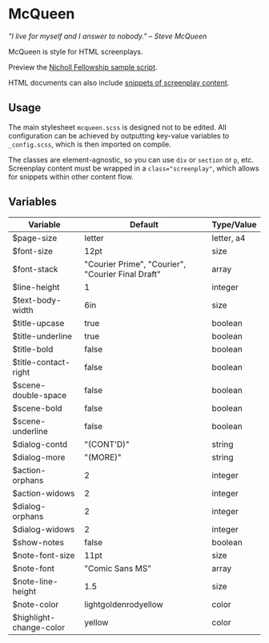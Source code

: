 McQueen
=======

*"I live for myself and I answer to nobody." – Steve McQueen*

McQueen is style for HTML screenplays.

Preview the [Nicholl Fellowship sample script](https://rawgit.com/rnkn/mcqueen/master/sample/sample.html).

HTML documents can also include [snippets of screenplay content](https://rawgit.com/rnkn/mcqueen/master/sample/snippet.html).

Usage
-----

The main stylesheet `mcqueen.scss` is designed not to be edited. All
configuration can be achieved by outputting key-value variables to
`_config.scss`, which is then imported on compile.

The classes are element-agnostic, so you can use `div` or `section` or
`p`, etc. Screenplay content must be wrapped in a `class="screenplay"`,
which allows for snippets within other content flow.

Variables
---------

| Variable                | Default                                           | Type/Value            |
|-------------------------|---------------------------------------------------|-----------------------|
| $page-size              | letter                                            | letter, a4            |
| $font-size              | 12pt                                              | size                  |
| $font-stack             | "Courier Prime", "Courier", "Courier Final Draft" | array                 |
| $line-height            | 1                                                 | integer               |
| $text-body-width        | 6in                                               | size                  |
| $title-upcase           | true                                              | boolean               |
| $title-underline        | true                                              | boolean               |
| $title-bold             | false                                             | boolean               |
| $title-contact-right    | false                                             | boolean               |
| $scene-double-space     | false                                             | boolean               |
| $scene-bold             | false                                             | boolean               |
| $scene-underline        | false                                             | boolean               |
| $dialog-contd           | "(CONT'D)"                                        | string                |
| $dialog-more            | "(MORE)"                                          | string                |
| $action-orphans         | 2                                                 | integer               |
| $action-widows          | 2                                                 | integer               |
| $dialog-orphans         | 2                                                 | integer               |
| $dialog-widows          | 2                                                 | integer               |
| $show-notes             | false                                             | boolean               |
| $note-font-size         | 11pt                                              | size                  |
| $note-font              | "Comic Sans MS"                                   | array                 |
| $note-line-height       | 1.5                                               | size                  |
| $note-color             | lightgoldenrodyellow                              | color                 |
| $highlight-change-color | yellow                                            | color                 |
